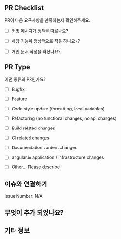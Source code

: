 ## PR Checklist
PR이 다음 요구사항을 만족하는지 확인해주세요.

- [ ] 커밋 메시지가 정책을 따르나요?
- [ ] 해당 기능이 정상적으로 작동 하나요>?
- [ ] 개인 문서 작성을 하셨나요?


## PR Type
어떤 종류의 PR인가요?

- [ ] Bugfix
- [ ] Feature
- [ ] Code style update (formatting, local variables)
- [ ] Refactoring (no functional changes, no api changes)
- [ ] Build related changes
- [ ] CI related changes
- [ ] Documentation content changes
- [ ] angular.io application / infrastructure changes
- [ ] Other... Please describe:


## 이슈와 연결하기

Issue Number: N/A


## 무엇이 추가 되었나요?


## 기타 정보
